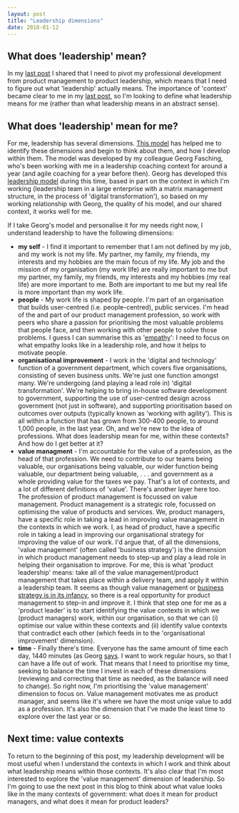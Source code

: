 ```yaml
---
layout: post
title: "Leadership dimensions"
date: 2018-01-12
---
```


## What does 'leadership' mean?

In my [last post](http://scottcolfer.com/2018/01/12/leadership.html) I shared that I need to pivot my professional development from product management to product leadership, which means that I need to figure out what 'leadership' actually means. The importance of 'context' became clear to me in my [last post](http://scottcolfer.com/2018/01/12/leadership.html), so I'm looking to define what leadership means for me (rather than what leadership means in an abstract sense).

## What does 'leadership' mean for me?

For me, leadership has several dimensions. [This model](https://georgfasching.com/introducing-the-prime-leadership-model/) has helped me to identify these dimensions and begin to think about them, and how I develop within them. The model was developed by my colleague Georg Fasching, who's been working with me in a leadership coaching context for around a year (and agile coaching for a year before then). Georg has developed this [leadership model](https://georgfasching.com/introducing-the-prime-leadership-model/) during this time, based in part on the context in which I'm working (leadership team in a large enterprise with a matrix management structure, in the process of 'digital transformation'), so based on my working relationship with Georg, the quality of his model, and our shared context, it works well for me.

If I take Georg's model and personalise it for my needs right now, I understand leadership to have the following dimensions:

- **my self** - I find it important to remember that I am not defined by my job, and my work is not my life. My partner, my family, my friends, my interests and my hobbies are the main focus of my life. My job and the mission of my organisation (my work life) are really important to me but my partner, my family, my friends, my interests and my hobbies (my real life) are more important to me. Both are important to me but my real life is more important than my work life.
- **people** - My work life is shaped by people. I'm part of an organisation that builds user-centred (i.e. people-centred), public services. I'm head of the and part of our product management profession, so work with peers who share a passion for prioritising the most valuable problems that people face, and then working with other people to solve those problems. I guess I can summarise this as '[empathy](http://scottcolfer.com/2015/07/23/empathy-and-digital-transformation.html)': I need to focus on what empathy looks like in a leadership role, and how it helps to motivate people.
- **organisational improvement** - I work in the 'digital and technology' function of a government department, which covers five organisations, consisting of seven business units. We're just one function amongst many. We're undergoing (and playing a lead role in) 'digital transformation'. We're helping to bring in-house software development to government, supporting the use of user-centred design across government (not just in software), and supporting prioritisation based on outcomes over outputs (typically known as 'working with agility'). This is all within a function that has grown from 300-400 people, to around 1,000 people, in the last year. Oh, and we're new to the idea of professions. What does leadership mean for me, within these contexts? And how do I get better at it?
- **value managment** - I'm accountable for the value of a profession, as the head of that profession. We need to contribute to our teams being valuable, our organisations being valuable, our wider function being valuable, our department being valuable, . . . and government as a whole providing value for the taxes we pay. That's a lot of contexts, and a lot of different definitions of 'value'. 
There's another layer here too. The profession of product management is focussed on value management. Product management is a strategic role, focussed on optimising the value of products and services. We, product managers, have a specific role in taking a lead in improving value management in the contexts in which we work. I, as head of product, have a specific role in taking a lead in improving our organisational strategy for improving the value of our work. I'd argue that, of all the dimensions, 'value management' (often called 'business strategy') is the dimension in which product management needs to step-up and play a lead role in helping their organisation to improve. For me, this is what 'product leadership' means: take all of the value management/product management that takes place within a delivery team, and apply it within a leadership team. It seems as though value management or [business strategy is in its infancy](http://scottcolfer.com/2018/01/12/leadership.html), so there is a real opportunity for product management to step-in and improve it. I think that step one for me as a 'product leader' is to start identifying the value contexts in which we (product managers) work, within our organisation, so that we can (i) optimise our value within these contexts and (ii) identify value contexts that contradict each other (which feeds in to the 'organisational improvement' dimension).
- **time** - Finally there's time. Everyone has the same amount of time each day, 1440 minutes (as Georg [says](https://georgfasching.com/introducing-the-prime-leadership-model/). I want to work regular hours, so that I can have a life out of work. That means that I need to prioritise my time, seeking to balance the time I invest in each of these dimensions (reviewing and correcting that time as needed, as the balance will need to change). So right now, I'm prioritising the 'value management' dimension to focus on. Value management motivates me as product manager, and seems like it's where we have the most uniqe value to add as a profession. It's also the dimension that I've made the least time to explore over the last year or so. 

## Next time: value contexts

To return to the beginning of this post, my leadership development will be most useful when I understand the contexts in which I work and think about what leadership means within those contexts. It's also clear that I'm most interested to explore the 'value management' dimension of leadership. So I'm going to use the next post in this blog to think about what value looks like in the many contexts of government: what does it mean for product managers, and what does it mean for product leaders?

